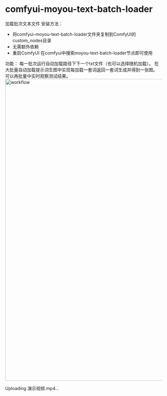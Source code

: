 # comfyui-moyou-text-batch-loader
加载批次文本文件
安装方法：
   - 将comfyui-moyou-text-batch-loader文件夹复制到ComfyUI的custom_nodes目录
   - 无需额外依赖
   - 重启ComfyUI
在comfyui中搜索moyou-text-batch-loader节点即可使用

功能：
每一批次运行自动加载路径下下一个txt文件（也可以选择随机加载）。
在大批量自动加载提示词生图中实现每加载一套词返回一套词生成并得到一张图。
可以再批量中实时观察测试结果。
<img width="1377" height="968" alt="workflow" src="https://github.com/user-attachments/assets/9d7af0c4-6adc-4434-8a31-d07a23686e74" />


Uploading 演示视频.mp4…

